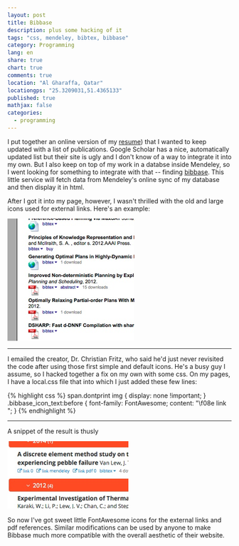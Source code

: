```yaml
---
layout: post
title: Bibbase
description: plus some hacking of it
tags: "css, mendeley, bibtex, bibbase"
category: Programming
lang: en
share: true
chart: true
comments: true
location: "Al Gharaffa, Qatar"
locationgps: "25.3209031,51.4365133"
published: true
mathjax: false
categories: 
  - programming
---
```


I put together an online version of my [resume](http://jon.vanlew.net/cv/index.php)) that I wanted to keep updated with a list of publications. Google Scholar has a nice, automatically updated list but their site is ugly and I don't know of a way to integrate it into my own. But I also keep on top of my work in a databse inside Mendeley, so I went looking for something to integrate with that -- finding [bibbase](http://www.bibbase.org). This little service will fetch data from Mendeley's online sync of my database and then display it in html. 

After I got it into my page, however, I wasn't thrilled with the old and large icons used for external links. Here's an example:

![Ugly default icons in bibbase](/images/ugly-bibbase-icons.jpg)

- - - - -
I emailed the creator, Dr. Christian Fritz, who said he'd just never revisited the code after using those first simple and default icons. He's a busy guy I assume, so I hacked together a fix on my own with some css. On my pages, I have a local.css file that into which I just added these few lines:

{% highlight css %}
span.dontprint img {
display: none !important;
}
.bibbase_icon_text:before {
    font-family: FontAwesome;
    content: "\f08e  link ";
}
{% endhighlight %}
- - - - -	
A snippet of the result is thusly

![pretty custom icons in bibbase](/images/pretty-bibbase-icons.jpg)

So now I've got sweet little FontAwesome icons for the external links and pdf references. Similar modifications can be used by anyone to make Bibbase much more compatible with the overall aesthetic of their website.